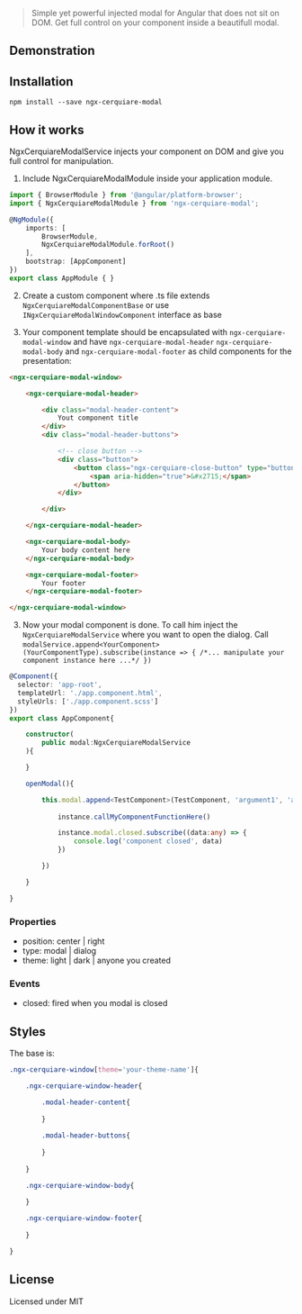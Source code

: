 > Simple yet powerful injected modal for Angular that does not sit on DOM. Get full control on your component inside a beautifull modal.

## Demonstration

## Installation
```
npm install --save ngx-cerquiare-modal
```

## How it works
NgxCerquiareModalService injects your component on DOM and give you full control for manipulation.

1. Include NgxCerquiareModalModule inside your application module.

```ts
import { BrowserModule } from '@angular/platform-browser';
import { NgxCerquiareModalModule } from 'ngx-cerquiare-modal';

@NgModule({
    imports: [
        BrowserModule,
        NgxCerquiareModalModule.forRoot()
    ],
    bootstrap: [AppComponent]
})
export class AppModule { }
```

2. Create a custom component where .ts file extends `NgxCerquiareModalComponentBase` or use `INgxCerquiareModalWindowComponent` interface as base

3. Your component template should be encapsulated with `ngx-cerquiare-modal-window` and have `ngx-cerquiare-modal-header` `ngx-cerquiare-modal-body` and `ngx-cerquiare-modal-footer` as child components for the presentation:

```html
<ngx-cerquiare-modal-window>

    <ngx-cerquiare-modal-header>

        <div class="modal-header-content">
            Yout component title
        </div>
        <div class="modal-header-buttons">

            <!-- close button -->
            <div class="button">
                <button class="ngx-cerquiare-close-button" type="button" (click)="modal.close()">
                    <span aria-hidden="true">&#x2715;</span>
                </button>
            </div>

        </div>

    </ngx-cerquiare-modal-header>

    <ngx-cerquiare-modal-body>
        Your body content here
    </ngx-cerquiare-modal-body>

    <ngx-cerquiare-modal-footer>
        Your footer
    </ngx-cerquiare-modal-footer>

</ngx-cerquiare-modal-window>
```

3. Now your modal component is done. To call him inject the `NgxCerquiareModalService` where you want to open the dialog. Call `modalService.append<YourComponent>(YourComponentType).subscribe(instance => { /*... manipulate your component instance here ...*/ })`

```ts
@Component({
  selector: 'app-root',
  templateUrl: './app.component.html',
  styleUrls: ['./app.component.scss']
})
export class AppComponent{

    constructor(
        public modal:NgxCerquiareModalService
    ){

    }

    openModal(){

        this.modal.append<TestComponent>(TestComponent, 'argument1', 'argument2').subscribe(instance => {
            
            instance.callMyComponentFunctionHere()

            instance.modal.closed.subscribe((data:any) => {
                console.log('component closed', data)
            })

        })

    }

}
```

### Properties
- position: center | right
- type: modal | dialog
- theme: light | dark | anyone you created

### Events
- closed: fired when you modal is closed

## Styles
The base is:

```scss
.ngx-cerquiare-window[theme='your-theme-name']{

    .ngx-cerquiare-window-header{

        .modal-header-content{
            
        }
        
        .modal-header-buttons{
            
        }
        
    }

    .ngx-cerquiare-window-body{
        
    }

    .ngx-cerquiare-window-footer{
        
    }

}
```

## License
Licensed under MIT
